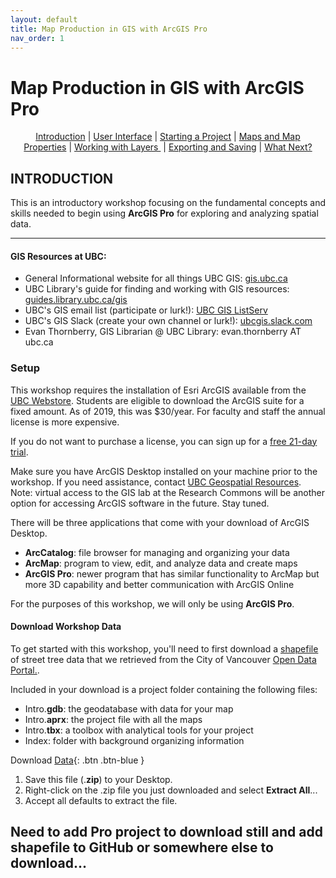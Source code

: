 ```yaml
---
layout: default
title: Map Production in GIS with ArcGIS Pro
nav_order: 1
---
```


# Map Production in GIS with ArcGIS Pro

<p align="center">
  <a href="master/index.">Introduction</a>&nbsp;|
  <a href="content/user-interface">User Interface</a>&nbsp;|
  <a href="content/start-a-project">Starting a Project</a>&nbsp;|
  <a href="content/maps">Maps and Map Properties</a>&nbsp;|
  <a href="content/layers">Working with Layers </a>&nbsp;|
  <a href="content/exporting">Exporting and Saving</a>&nbsp;|
  <a href="content/what-next">What Next?</a>
</p>

## INTRODUCTION

This is an introductory workshop focusing on the fundamental concepts and skills needed to begin using **ArcGIS Pro** for exploring and analyzing spatial data.

---
#### GIS Resources at UBC:
- General Informational website for all things UBC GIS: [gis.ubc.ca](http://gis.ubc.ca/)    
- UBC Library's guide for finding and working with GIS resources: [guides.library.ubc.ca/gis](http://guides.library.ubc.ca/gis)
- UBC's GIS email list (participate or lurk!): [UBC GIS ListServ](https://lists.ubc.ca/scripts/wa.exe?SUBED1=GIS-LIST&A=1)  
- UBC's GIS Slack (create your own channel or lurk!): [ubcgis.slack.com](https://ubcgis.slack.com/)
- Evan Thornberry, GIS Librarian @ UBC Library: evan.thornberry AT ubc.ca

### Setup
This workshop requires the installation of Esri ArcGIS available from the [UBC Webstore](http://gis.ubc.ca/software/).
Students are eligible to download the ArcGIS suite for a fixed amount. As of 2019, this was $30/year.
For faculty and staff the annual license is more expensive. 

If you do not want to purchase a license, you can sign up for a [free 21-day trial](https://www.esri.com/en-us/arcgis/trial?rmedium=esri_com_redirects01&rsource=https://links.esri.com/pro/trial).

Make sure you have ArcGIS Desktop installed on your machine prior to the workshop.
If you need assistance, contact [UBC Geospatial Resources](http://gis.ubc.ca/connect/).
Note: virtual access to the GIS lab at the Research Commons will be another option for accessing ArcGIS software in the future. Stay tuned.

There will be three applications that come with your download of ArcGIS Desktop.

- **ArcCatalog**: file browser for managing and organizing your data
- **ArcMap**: program to view, edit, and analyze data and create maps
- **ArcGIS Pro**: newer program that has similar functionality to ArcMap but more 3D capability and better communication with ArcGIS Online

For the purposes of this workshop, we will only be using **ArcGIS Pro**.

#### Download Workshop Data
To get started with this workshop, you'll need to first download a [shapefile](https://desktop.arcgis.com/en/arcmap/10.3/manage-data/shapefiles/what-is-a-shapefile.htm) of street tree data that we retrieved from the City of Vancouver [Open Data Portal.](https://opendata.vancouver.ca/pages/home/). 

Included in your download is a project folder containing the following files:
- Intro.**gdb**: the geodatabase with data for your map
- Intro.**aprx**: the project file with all the maps
- Intro.**tbx**: a toolbox with analytical tools for your project
- Index: folder with background organizing information

Download [Data](https://opendata.vancouver.ca/explore/dataset/street-trees/download/?format=shp&timezone=America/Los_Angeles&lang=en){: .btn .btn-blue }
1. Save this file (.**zip**) to your Desktop.
2. Right-click on the .zip file you just downloaded and select **Extract All**...
3. Accept all defaults to extract the file.    

## Need to add Pro project to download still and add shapefile to GitHub or somewhere else to download...
